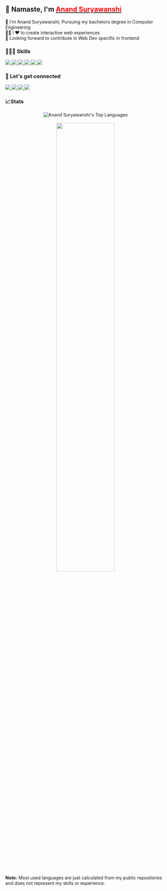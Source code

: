 ## 👋 Namaste, I'm <a href="https://dub.sh/anand"> <b style="color:red;">Anand Suryawanshi </b></a>

🔭 I'm Anand Suryawanshi, Pursuing my bachelors degree in Computer Engineering <br>
🧑‍💻 I ❤️ to create interactive web experiences <br>
🤝 Looking forward to contribute in Web Dev specific in frontend <br>

### 🤹🏻‍♂️ Skills

<a href=""> 
  <img src="https://img.shields.io/badge/HTML5-E34F26?style=for-the-badge&logo=html5&logoColor=white" />
</a>
<a href=""> 
  <img src="https://img.shields.io/badge/CSS3-1572B6?style=for-the-badge&logo=css3&logoColor=white" />
</a>
 <a href=""> 
   <img src="https://img.shields.io/badge/JavaScript-F7DF1E?style=for-the-badge&logo=javascript&logoColor=black" /> 
</a>
<a href="">   
  <img src="https://img.shields.io/badge/Tailwind_CSS-38B2AC?style=for-the-badge&logo=tailwind-css&logoColor=white" /> 
</a>
 <a href=""> 
    <img src="https://img.shields.io/badge/React-20232A?style=for-the-badge&logo=react&logoColor=61DAFB" />
</a>
<a href="">  
  <img src="https://img.shields.io/badge/Java-ED8B00?style=for-the-badge&logo=openjdk&logoColor=white" /> 
</a>
 
<br/>

### 🔗 Let's get connected

<a href="https://www.linkedin.com/in/anand-suryawanshi-532a87155/">
  <img src="https://img.shields.io/badge/LinkedIn-0077B5?style=for-the-badge&logo=linkedin&logoColor=white" /> 
 </a> 
<a href="mailto:anandsuryawanshi66@gmail.com">
  <img src="https://img.shields.io/badge/Gmail-D14836?style=for-the-badge&logo=gmail&logoColor=white"   />
</a>
<a href="https://twitter.com/onlyanand10?lang=en">
  <img src="https://img.shields.io/badge/Twitter-1DA1F2?style=for-the-badge&logo=twitter&logoColor=white"   />
</a>
<a href="https://www.youtube.com/channel/UCSch4za59t6N2kYfZH-B_YQ">
	<img src="https://img.shields.io/badge/YouTube-FF0000?style=for-the-badge&logo=youtube&logoColor=white" />
</a>

<br/>

### 📈Stats

<p align="center">
	 <img alt="Anand Suryawanshi's Top Languages" src="https://github-readme-stats.vercel.app/api/top-langs/?username=onlyanand10&layout=compact" /> <br><br>
	<img width="60%" src="https://github-readme-stats.vercel.app/api?username=onlyanand10&show_icons=true&theme=highcontrast" />  <br>
 
  
  <b>Note:</b> Most used languages are just calculated from my public repositories and does not represent my skills or experience.
</p>
